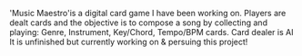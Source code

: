 'Music Maestro'is a digital card game I have been working on.
Players are dealt cards and the objective is to compose a song by collecting and playing: Genre, Instrument, Key/Chord, Tempo/BPM cards.
Card dealer is AI
It is unfinished but currently working on & persuing this project!
